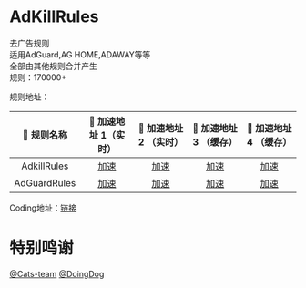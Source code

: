 # AdKillRules
去广告规则<br/>
适用AdGuard,AG HOME,ADAWAY等等<br/>
全部由其他规则合并产生<br/>
规则：170000+<br/>

规则地址：<br/>


|  🥑 规则名称   | 🚀 加速地址 1（实时） | 🚀 加速地址 2 （实时） | 🚀 加速地址 3 （缓存） | 🚀 加速地址 4 （缓存） |
|  :----:  | :----:  | :----:  |  :----:  |  :----:  |
| AdkillRules | [加速](https://raw.fastgit.org/Cats-Team/AdRules/main/AdKillRules.txt) |[加速](https://cats-team.coding.net/p/adguard/d/AdRules/git/raw/main/AdKillRules.txt) |[加速](https://cdn.jsdelivr.net/gh/Cats-Team/AdRules@latest/AdKillRules.txt) |[加速](https://cdn.staticaly.com/gh/Cats-Team/AdRules@latest/AdKillRules.txt)|
| AdGuardRules | [加速](https://raw.fastgit.org/Cats-Team/AdRules/main/adguard.txt) | [加速](https://cdn.jsdelivr.net/gh/Cats-Team/AdRules@latest/adguard.txt)|[加速](https://cats-team.coding.net/p/adguard/d/AdRules/git/raw/main/adguard.txt) |[加速](https://cdn.staticaly.com/gh/Cats-Team/AdRules@latest/adguard.txt) |

Coding地址：[链接](https://cats-team.coding.net/public/adguard/AdRules/git/files)
# 特别鸣谢
[@Cats-team](https://github.com/Cats-Team)
[@DoingDog](https://github.com/DoingDog)
